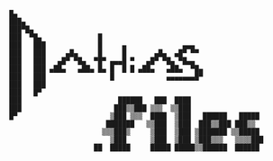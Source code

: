           █▄
          ███▄
          ███▀█▄
          ███  ▀█▄              █
          ███   ███             █     ▄              ▄▄▄
          ███   ███     ▄█▄     █     █       ▄█▄  ▄█▀ ▀▀
          ███   ███   ▄█▀ ▀█▄  ▀█▀ ▄▄▄█ ▀   ▄█▀ ▀█▄ ▀█▄▄
          ███   ███ ▄██▄   ▄██▄ █▄ █  █ █ ▄██▄   ▄██▄  ▀█▄
          ███   ███                █             ▄▄▄▄▄▄▄█▀
          ███   ███
          ███   █▀
          ███                        ██████   ███  ████
          ███                       ███▒▒███ ▒▒▒  ▒▒███
          █▀                       ▒███ ▒▒▒  ████  ▒███   ██████   █████
                                  ███████   ▒▒███  ▒███  ███▒▒███ ███▒▒
                                 ▒▒▒███▒     ▒███  ▒███ ▒███████ ▒▒█████
                                   ▒███      ▒███  ▒███ ▒███▒▒▒   ▒▒▒▒███
                               ██  █████     █████ █████▒▒██████  ██████
